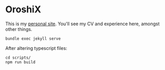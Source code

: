 # OroshiX

This is my [personal site](https://oroshix.github.io/). You'll see my CV and experience here, amongst other things.

``bundle exec jekyll serve``

After altering typescript files:
```
cd scripts/
npm run build
```